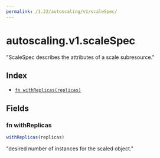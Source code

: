 ```yaml
---
permalink: /1.22/autoscaling/v1/scaleSpec/
---
```


# autoscaling.v1.scaleSpec

"ScaleSpec describes the attributes of a scale subresource."

## Index

* [`fn withReplicas(replicas)`](#fn-withreplicas)

## Fields

### fn withReplicas

```ts
withReplicas(replicas)
```

"desired number of instances for the scaled object."